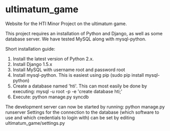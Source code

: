 ultimatum_game
==============

Website for the HTI Minor Project on the ultimatum game.

This project requires an installation of Python and Django, as well as some database server. We have tested MySQL along with mysql-python.

Short installation guide:
1. Install the latest version of Python 2.x.
2. Install Django 1.5.x
3. Install MySQL with username root and password root
4. Install mysql-python. This is easiest using pip (sudo pip install mysql-python)
5. Create a database named 'hti'. This can most easily be done by executing: mysql -u root -p -e 'create database hti;'
6. Execute: python manage.py syncdb

The development server can now be started by running: python manage.py runserver
Settings for the connection to the database (which software to use and which credentials to login with) can be set by editing ultimatum_game/settings.py
